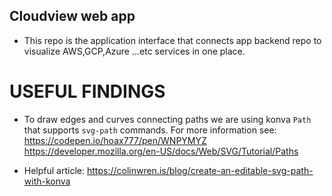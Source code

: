 ## Cloudview web app
- This repo is the application interface that connects app backend repo to visualize AWS,GCP,Azure ...etc services in one place.

# USEFUL FINDINGS
- To draw edges and curves connecting paths we are using konva `Path` that supports `svg-path` commands. For more information see:
https://codepen.io/hoax777/pen/WNPYMYZ
https://developer.mozilla.org/en-US/docs/Web/SVG/Tutorial/Paths

- Helpful article:
https://colinwren.is/blog/create-an-editable-svg-path-with-konva
